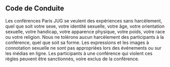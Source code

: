 ## Code de Conduite

Les conférences Paris JUG se veulent des expériences sans harcèlement, quel que soit votre sexe, votre identité sexuelle, votre âge, votre orientation sexuelle, votre handicap, votre apparence physique, votre poids, votre race ou votre religion.
Nous ne tolérons aucun harcèlement des participants à la conférence, quel que soit sa forme.
Les expressions et les images à connotation sexuelle ne sont pas appropriées lors des événements ou sur les médias en ligne.
Les participants à une conférence qui violent ces règles peuvent être sanctionnés, voire exclus de la conférence.
